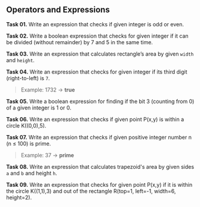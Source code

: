 ## Operators and Expressions

**Task 01.** Write an expression that checks if given integer is odd or even.

**Task 02.** Write a boolean expression that checks for given integer if it can be divided (without remainder) by 7 and 5 in the same time.

**Task 03.** Write an expression that calculates rectangle’s area by given `width` and `height`.

**Task 04.** Write an expression that checks for given integer if its third digit (right-to-left) is `7`.
>Example: 1732 → **true**

**Task 05.** Write a boolean expression for finding if the bit 3 (counting from 0) of a given integer is 1 or 0.

**Task 06.** Write an expression that checks if given point P(x,y) is within a circle K((0,0),5).

**Task 07.** Write an expression that checks if given positive integer number n (n ≤ 100) is prime.
>Example: 37 → **prime**

**Task 08.** Write an expression that calculates trapezoid's area by given sides `a` and `b` and height `h`.

**Task 09.** Write an expression that checks for given point P(x,y) if it is within the circle K((1,1),3) and out of the rectangle R(top=1, left=-1, width=6, height=2).